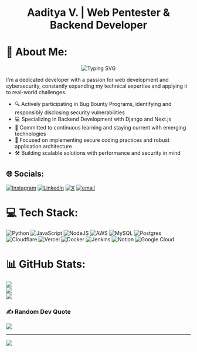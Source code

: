 <h1 align="center">Aaditya V. | Web Pentester & Backend Developer</h1>

# 💫 About Me:
<div align="center">
  <img src="https://readme-typing-svg.herokuapp.com?font=Fira+Code&size=24&duration=3000&pause=1000&color=A54ec7&center=true&vCenter=true&width=435&lines=Backend+Developer;Security+Researcher;Bug+Bounty+Hunter;Web+Pentester" alt="Typing SVG" />
</div>

I'm a dedicated developer with a passion for web development and cybersecurity, constantly expanding my technical expertise and applying it to real-world challenges.

- 🔍 Actively participating in Bug Bounty Programs, identifying and responsibly disclosing security vulnerabilities
- 💻 Specializing in Backend Development with Django and Next.js
- 🌱 Committed to continuous learning and staying current with emerging technologies
- 🔐 Focused on implementing secure coding practices and robust application architecture
- 🛠️ Building scalable solutions with performance and security in mind

## 🌐 Socials:
[![Instagram](https://img.shields.io/badge/Instagram-%23E4405F.svg?logo=Instagram&logoColor=white)](https://instagram.com/vaaditya320) [![LinkedIn](https://img.shields.io/badge/LinkedIn-%230077B5.svg?logo=linkedin&logoColor=white)](https://linkedin.com/in/vaaditya320) [![X](https://img.shields.io/badge/X-black.svg?logo=X&logoColor=white)](https://x.com/vaaditya320) [![email](https://img.shields.io/badge/Email-D14836?logo=gmail&logoColor=white)](mailto:vaaditya320@gmail.com) 

# 💻 Tech Stack:
![Python](https://img.shields.io/badge/python-3670A0?style=flat&logo=python&logoColor=ffdd54) ![JavaScript](https://img.shields.io/badge/javascript-%23323330.svg?style=flat&logo=javascript&logoColor=%23F7DF1E) ![NodeJS](https://img.shields.io/badge/node.js-6DA55F?style=flat&logo=node.js&logoColor=white) ![AWS](https://img.shields.io/badge/AWS-%23FF9900.svg?style=flat&logo=amazon-aws&logoColor=white) ![MySQL](https://img.shields.io/badge/mysql-4479A1.svg?style=flat&logo=mysql&logoColor=white) ![Postgres](https://img.shields.io/badge/postgres-%23316192.svg?style=flat&logo=postgresql&logoColor=white) ![Cloudflare](https://img.shields.io/badge/Cloudflare-F38020?style=flat&logo=Cloudflare&logoColor=white) ![Vercel](https://img.shields.io/badge/vercel-%23000000.svg?style=flat&logo=vercel&logoColor=white) ![Docker](https://img.shields.io/badge/docker-%230db7ed.svg?style=flat&logo=docker&logoColor=white) ![Jenkins](https://img.shields.io/badge/jenkins-%232C5263.svg?style=flat&logo=jenkins&logoColor=white) ![Notion](https://img.shields.io/badge/Notion-%23000000.svg?style=flat&logo=notion&logoColor=white) ![Google Cloud](https://img.shields.io/badge/GoogleCloud-%234285F4.svg?style=flat&logo=google-cloud&logoColor=white)
# 📊 GitHub Stats:
![](https://github-readme-stats.vercel.app/api?username=vaaditya320&theme=react&hide_border=false&include_all_commits=false&count_private=false)<br/>
![](https://nirzak-streak-stats.vercel.app/?user=vaaditya320&theme=react&hide_border=false)<br/>
![](https://github-readme-stats.vercel.app/api/top-langs/?username=vaaditya320&theme=react&hide_border=false&include_all_commits=false&count_private=false&layout=compact)

### ✍️ Random Dev Quote
![](https://quotes-github-readme.vercel.app/api?type=horizontal&theme=radical)

---
[![](https://visitcount.itsvg.in/api?id=vaaditya320&icon=0&color=0)](https://visitcount.itsvg.in)

<!-- Proudly created with GPRM ( https://gprm.itsvg.in ) -->
